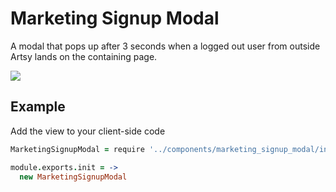 # Marketing Signup Modal

A modal that pops up after 3 seconds when a logged out user from outside Artsy lands on the containing page.

![](https://cloud.githubusercontent.com/assets/1022172/20072470/8735dfe4-a4f6-11e6-9364-6e05c42bf304.jpg)

## Example

Add the view to your client-side code

````coffeescript
MarketingSignupModal = require '../components/marketing_signup_modal/index.coffee'

module.exports.init = ->
  new MarketingSignupModal
````
